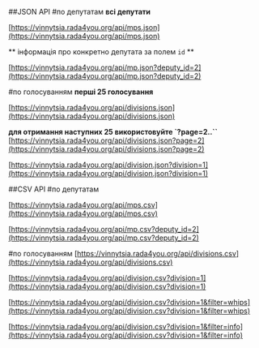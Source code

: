 ##JSON АРІ
#по депутатам
**всі депутати**

[https://vinnytsia.rada4you.org/api/mps.json](https://vinnytsia.rada4you.org/api/mps.json)

** інформація про конкретно депутата за полем `id` **
 
[https://vinnytsia.rada4you.org/api/mp.json?deputy_id=2](https://vinnytsia.rada4you.org/api/mp.json?deputy_id=2) 

#по голосуванням
**перші 25 голосування**

[https://vinnytsia.rada4you.org/api/divisions.json](https://vinnytsia.rada4you.org/api/divisions.json) 

**для отримання наступних 25 використовуйте `?page=2..``**
[https://vinnytsia.rada4you.org/api/divisions.json?page=2](https://vinnytsia.rada4you.org/api/divisions.json?page=2) 

[https://vinnytsia.rada4you.org/api/division.json?division=1](https://vinnytsia.rada4you.org/api/division.json?division=1)

##CSV АРІ
#по депутатам

[https://vinnytsia.rada4you.org/api/mps.csv](https://vinnytsia.rada4you.org/api/mps.csv)

[https://vinnytsia.rada4you.org/api/mp.csv?deputy_id=2](https://vinnytsia.rada4you.org/api/mp.csv?deputy_id=2)

#по голосуванням
[https://vinnytsia.rada4you.org/api/divisions.csv](https://vinnytsia.rada4you.org/api/divisions.csv)

[https://vinnytsia.rada4you.org/api/division.csv?division=1](https://vinnytsia.rada4you.org/api/division.csv?division=1)

[https://vinnytsia.rada4you.org/api/division.csv?division=1&filter=whips](https://vinnytsia.rada4you.org/api/division.csv?division=1&filter=whips)

[https://vinnytsia.rada4you.org/api/division.csv?division=1&filter=info](https://vinnytsia.rada4you.org/api/division.csv?division=1&filter=info)
